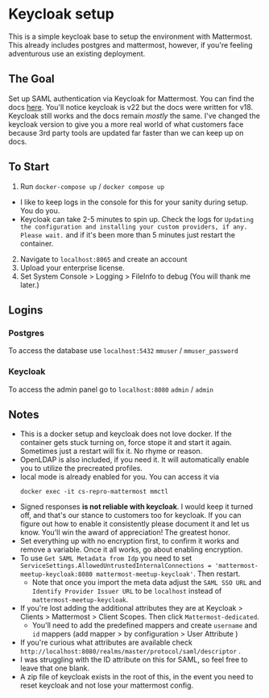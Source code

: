 # Keycloak setup

This is a simple keycloak base to setup the environment with Mattermost. This already includes postgres and mattermost, however, if you're feeling adventurous use an existing deployment. 

## The Goal
Set up SAML authentication via Keycloak for Mattermost. You can find the docs [here](https://docs.mattermost.com/onboard/sso-saml-keycloak.html). You'll notice keycloak is v22 but the docs were written for v18. Keycloak still works and the docs remain _mostly_ the same. I've changed the keycloak version to give you a more real world of what customers face because 3rd party tools are updated far faster than we can keep up on docs. 

## To Start

1. Run `docker-compose up` / `docker compose up`
  - I like to keep logs in the console for this for your sanity during setup. You do you.
  - Keycloak can take 2-5 minutes to spin up. Check the logs for `Updating the configuration and installing your custom providers, if any. Please wait.` and if it's been more than 5 minutes just restart the container. 
2. Navigate to `localhost:8065` and create an account
3. Upload your enterprise license. 
4. Set System Console > Logging > FileInfo to debug (You will thank me later.)

## Logins

### Postgres
To access the database use `localhost:5432`
`mmuser` / `mmuser_password`

### Keycloak
To access the admin panel go to `localhost:8080`
`admin` / `admin`

## Notes

- This is a docker setup and keycloak does not love docker. If the container gets stuck turning on, force stope it and start it again. Sometimes just a restart will fix it. No rhyme or reason.
- OpenLDAP is also included, if you need it. It will automatically enable you to utilize the precreated profiles. 
- local mode is already enabled for you. You can access it via
  ```
  docker exec -it cs-repro-mattermost mmctl 
  ```
- Signed responses **is not reliable with keycloak**. I would keep it turned off, and that's our stance to customers too for keycloak. If you can figure out how to enable it consistently please document it and let us know. You'll win the award of appreciation! The greatest honor.
- Set everything up with no encryption first, to confirm it works and remove a variable. Once it all works, go about enabling encryption.
- To use `Get SAML Metadata from Idp` you need to set `ServiceSettings.AllowedUntrustedInternalConnections = 'mattermost-meetup-keycloak:8080 mattermost-meetup-keycloak'`. Then restart.
  - Note that once you import the meta data adjust the `SAML SSO URL` and `Identify Provider Issuer URL` to be `localhost` instead of `mattermost-meetup-keycloak`.
- If you're lost adding the additional attributes they are at Keycloak > Clients > Mattermost > Client Scopes. Then click `Mattermost-dedicated`. 
  - You'll need to add the predefined mappers and create `username` and `id` mappers (add mapper > by configuration > User Attribute )
- If you're curious what attributes are available check `http://localhost:8080/realms/master/protocol/saml/descriptor` . 
- I was struggling with the ID attribute on this for SAML, so feel free to leave that one blank.
- A zip file of keycloak exists in the root of this, in the event you need to reset keycloak and not lose your mattermost config. 